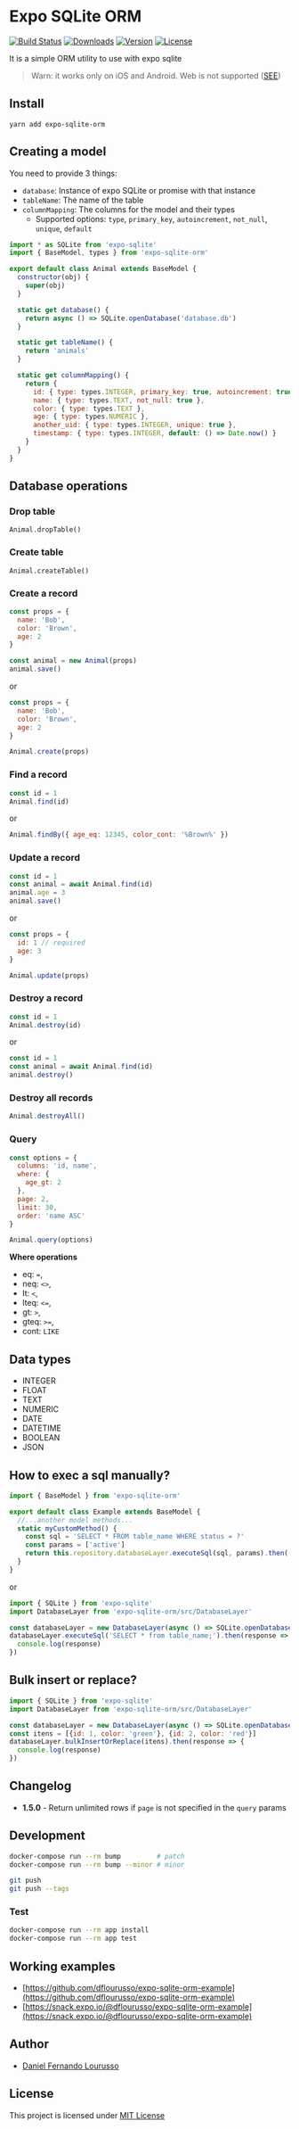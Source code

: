 # Expo SQLite ORM

[![Build Status](https://travis-ci.org/dflourusso/expo-sqlite-orm.svg?branch=master)](https://travis-ci.org/dflourusso/expo-sqlite-orm)
<a href="https://npmcharts.com/compare/expo-sqlite-orm?minimal=true"><img src="https://img.shields.io/npm/dm/expo-sqlite-orm.svg" alt="Downloads"></a>
<a href="https://www.npmjs.com/package/expo-sqlite-orm"><img src="https://img.shields.io/npm/v/expo-sqlite-orm.svg" alt="Version"></a>
<a href="https://www.npmjs.com/package/expo-sqlite-orm"><img src="https://img.shields.io/npm/l/expo-sqlite-orm.svg" alt="License"></a>

It is a simple ORM utility to use with expo sqlite

> Warn: it works only on iOS and Android. Web is not supported ([SEE](https://docs.expo.io/versions/latest/sdk/sqlite/))

## Install

`yarn add expo-sqlite-orm`

## Creating a model

You need to provide 3 things:

- `database`: Instance of expo SQLite or promise with that instance
- `tableName`: The name of the table
- `columnMapping`: The columns for the model and their types
  - Supported options: `type`, `primary_key`, `autoincrement`, `not_null`, `unique`, `default`

```javascript
import * as SQLite from 'expo-sqlite'
import { BaseModel, types } from 'expo-sqlite-orm'

export default class Animal extends BaseModel {
  constructor(obj) {
    super(obj)
  }

  static get database() {
    return async () => SQLite.openDatabase('database.db')
  }

  static get tableName() {
    return 'animals'
  }

  static get columnMapping() {
    return {
      id: { type: types.INTEGER, primary_key: true, autoincrement: true }, // For while only supports id as primary key
      name: { type: types.TEXT, not_null: true },
      color: { type: types.TEXT },
      age: { type: types.NUMERIC },
      another_uid: { type: types.INTEGER, unique: true },
      timestamp: { type: types.INTEGER, default: () => Date.now() }
    }
  }
}
```

## Database operations

### Drop table

`Animal.dropTable()`

### Create table

`Animal.createTable()`

### Create a record

```javascript
const props = {
  name: 'Bob',
  color: 'Brown',
  age: 2
}

const animal = new Animal(props)
animal.save()
```

or

```javascript
const props = {
  name: 'Bob',
  color: 'Brown',
  age: 2
}

Animal.create(props)
```

### Find a record

```javascript
const id = 1
Animal.find(id)
```

or

```javascript
Animal.findBy({ age_eq: 12345, color_cont: '%Brown%' })
```

### Update a record

```javascript
const id = 1
const animal = await Animal.find(id)
animal.age = 3
animal.save()
```

or

```javascript
const props = {
  id: 1 // required
  age: 3
}

Animal.update(props)
```

### Destroy a record

```javascript
const id = 1
Animal.destroy(id)
```

or

```javascript
const id = 1
const animal = await Animal.find(id)
animal.destroy()
```

### Destroy all records

```javascript
Animal.destroyAll()
```

### Query

```javascript
const options = {
  columns: 'id, name',
  where: {
    age_gt: 2
  },
  page: 2,
  limit: 30,
  order: 'name ASC'
}

Animal.query(options)
```

**Where operations**

- eq: `=`,
- neq: `<>`,
- lt: `<`,
- lteq: `<=`,
- gt: `>`,
- gteq: `>=`,
- cont: `LIKE`

## Data types

- INTEGER
- FLOAT
- TEXT
- NUMERIC
- DATE
- DATETIME
- BOOLEAN
- JSON

## How to exec a sql manually?

```javascript
import { BaseModel } from 'expo-sqlite-orm'

export default class Example extends BaseModel {
  //...another model methods...
  static myCustomMethod() {
    const sql = 'SELECT * FROM table_name WHERE status = ?'
    const params = ['active']
    return this.repository.databaseLayer.executeSql(sql, params).then(({ rows }) => rows)
  }
}
```

or

```javascript
import { SQLite } from 'expo-sqlite'
import DatabaseLayer from 'expo-sqlite-orm/src/DatabaseLayer'

const databaseLayer = new DatabaseLayer(async () => SQLite.openDatabase('database_name'))
databaseLayer.executeSql('SELECT * from table_name;').then(response => {
  console.log(response)
})
```

## Bulk insert or replace?

```javascript
import { SQLite } from 'expo-sqlite'
import DatabaseLayer from 'expo-sqlite-orm/src/DatabaseLayer'

const databaseLayer = new DatabaseLayer(async () => SQLite.openDatabase('database_name'), 'table_name')
const itens = [{id: 1, color: 'green'}, {id: 2, color: 'red'}]
databaseLayer.bulkInsertOrReplace(itens).then(response => {
  console.log(response)
})
```

## Changelog

- **1.5.0** - Return unlimited rows if `page` is not specified in the `query` params

## Development

```bash
docker-compose run --rm bump         # patch
docker-compose run --rm bump --minor # minor

git push
git push --tags
```

### Test

```bash
docker-compose run --rm app install
docker-compose run --rm app test
```

## Working examples

- [https://github.com/dflourusso/expo-sqlite-orm-example](https://github.com/dflourusso/expo-sqlite-orm-example)
- [https://snack.expo.io/@dflourusso/expo-sqlite-orm-example](https://snack.expo.io/@dflourusso/expo-sqlite-orm-example)

## Author

- [Daniel Fernando Lourusso](http://dflourusso.com.br)

## License

This project is licensed under
[MIT License](http://en.wikipedia.org/wiki/MIT_License)
